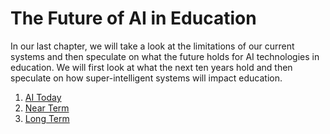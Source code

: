 # The Future of AI in Education

In our last chapter, we will take a look at the limitations of our current systems and then speculate on what the future holds for AI technologies in education.  We will first look at what the next ten years hold and then speculate on how super-intelligent systems will impact education.

1. [AI Today](ai-today.md)
2. [Near Term](near-term.md)
3. [Long Term](long-term.md/)
